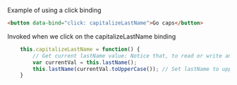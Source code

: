 Example of using a click binding
```html
<button data-bind="click: capitalizeLastName">Go caps</button>
```

Invoked when we click on the capitalizeLastName binding
```javascript
	this.capitalizeLastName = function() {
		// Get current lastName value: Notice that, to read or write an observable's value, you call it as a function.
		var currentVal = this.lastName(); 
		this.lastName(currentVal.toUpperCase()); // Set lastName to uppercase
	}
```

